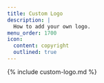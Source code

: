 ```yaml
---
title: Custom Logo
description: |
  How to add your own logo.
menu_order: 1700
icon:
  content: copyright
  outlined: true
---
```


{% include custom-logo.md %}
